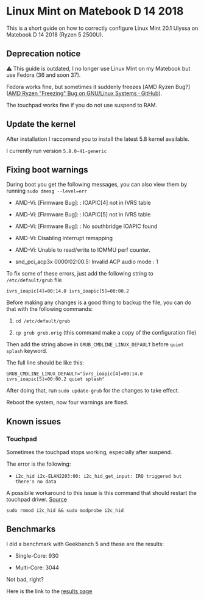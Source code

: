 # Linux Mint on Matebook D 14 2018

This is a short guide on how to correctly configure Linux Mint 20.1 Ulyssa on Matebook D 14 2018 (Ryzen 5 2500U).

## Deprecation notice

⚠️ This guide is outdated, I no longer use Linux Mint on my Matebook but use Fedora (36 and soon 37).

Fedora works fine, but sometimes it suddenly freezes [AMD Ryzen Bug?]([AMD Ryzen &quot;Freezing&quot; Bug on GNU/Linux Systems · GitHub](https://gist.github.com/dlqqq/876d74d030f80dc899fc58a244b72df0)).

The touchpad works fine if you do not use suspend to RAM.

## Update the kernel

After installation I raccomend you to install the latest 5.8 kernel available.

I currently run version `5.8.0-41-generic`

## Fixing boot warnings

During boot you get the following messages, you can also view them by running `sudo dmesg --level=err`

- AMD-Vi: [Firmware Bug]: : IOAPIC[4] not in IVRS table

- AMD-Vi: [Firmware Bug]: : IOAPIC[5] not in IVRS table

- AMD-Vi: [Firmware Bug]: : No southbridge IOAPIC found

- AMD-Vi: Disabling interrupt remapping

- AMD-Vi: Unable to read/write to IOMMU perf counter.

- snd_pci_acp3x 0000:02:00.5: Invalid ACP audio mode : 1

To fix some of these errors, just add the following string to `/etc/default/grub` file

`ivrs_ioapic[4]=00:14.0 ivrs_ioapic[5]=00:00.2`

Before making any changes is a good thing to backup the file, you can do that with the following commands:

1. `cd /etc/default/grub`

2. `cp grub grub.orig` (this command make a copy of the configuration file)

Then add the string above in `GRUB_CMDLINE_LINUX_DEFAULT` before `quiet splash` keyword.

The full line should be like this:

`GRUB_CMDLINE_LINUX_DEFAULT="ivrs_ioapic[4]=00:14.0 ivrs_ioapic[5]=00:00.2 quiet splash"`

After doing that, run `sudo update-grub` for the changes to take effect.

Reboot the system, now four warnings are fixed.

## Known issues

### Touchpad

Sometimes the touchpad stops working, especially after suspend.

The error is the following:

- `i2c_hid i2c-ELAN2203:00: i2c_hid_get_input: IRQ triggered but there's no data`

A possibile workaround to this issue is this command that should restart the touchpad driver. [Source](https://www.reddit.com/r/Ubuntu/comments/fwiuf4/my_huawei_matebook_freezes/fmp5076?utm_source=share&utm_medium=web2x&context=3)

`sudo rmmod i2c_hid && sudo modprobe i2c_hid`

## Benchmarks

I did a benchmark with Geekbench 5 and these are the results:

- Single-Core: 930

- Multi-Core: 3044

Not bad, right?

Here is the link to the [results page](https://browser.geekbench.com/v5/cpu/6460463)

